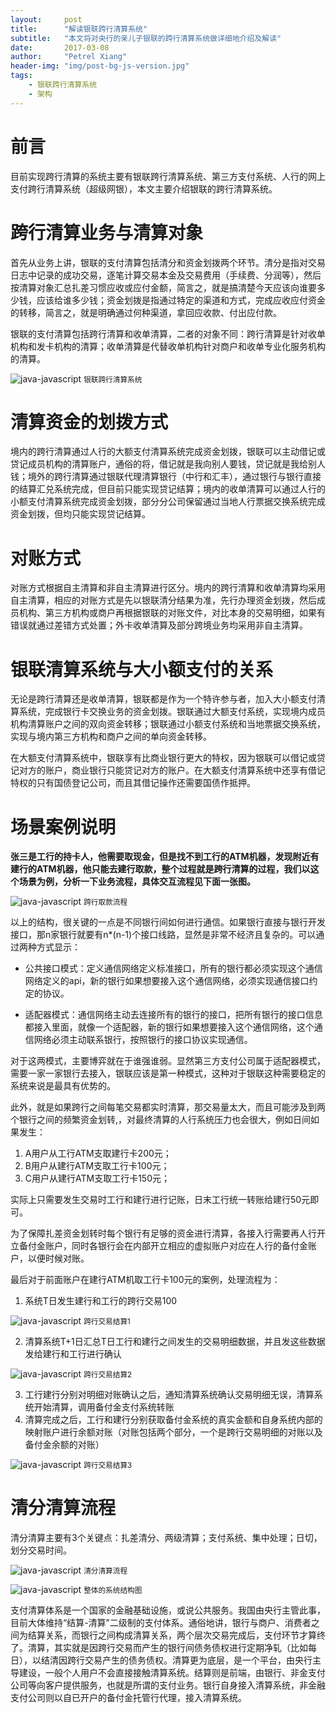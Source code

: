 ```yaml
---
layout:     post
title:      "解读银联跨行清算系统"
subtitle:   "本文将对央行的亲儿子银联的跨行清算系统做详细地介绍及解读"
date:       2017-03-08
author:     "Petrel Xiang"
header-img: "img/post-bg-js-version.jpg"
tags:
    - 银联跨行清算系统
    - 架构
---
```


# 前言

目前实现跨行清算的系统主要有银联跨行清算系统、第三方支付系统、人行的网上支付跨行清算系统（超级网银），本文主要介绍银联的跨行清算系统。

# 跨行清算业务与清算对象
首先从业务上讲，银联的支付清算包括清分和资金划拨两个环节。清分是指对交易日志中记录的成功交易，逐笔计算交易本金及交易费用（手续费、分润等），然后按清算对象汇总扎差习惯应收或应付金额，简言之，就是搞清楚今天应该向谁要多少钱，应该给谁多少钱；资金划拨是指通过特定的渠道和方式，完成应收应付资金的转移，简言之，就是明确通过何种渠道，拿回应收款、付出应付款。

银联的支付清算包括跨行清算和收单清算，二者的对象不同：跨行清算是针对收单机构和发卡机构的清算；收单清算是代替收单机构针对商户和收单专业化服务机构的清算。

![java-javascript](/img/in-post/post-Unionpay/1.jpg)
<small class="img-hint">银联跨行清算系统</small>

# 清算资金的划拨方式

境内的跨行清算通过人行的大额支付清算系统完成资金划拨，银联可以主动借记或贷记成员机构的清算账户，通俗的将，借记就是我向别人要钱，贷记就是我给别人钱；境外的跨行清算通过银联代理清算银行（中行和汇丰），通过银行与银行直接的结算汇兑系统完成，但目前只能实现贷记结算；境内的收单清算可以通过人行的小额支付清算系统完成资金划拨，部分分公司保留通过当地人行票据交换系统完成资金划拨，但均只能实现贷记结算。

# 对账方式

对账方式根据自主清算和非自主清算进行区分。境内的跨行清算和收单清算均采用自主清算，相应的对账方式是先以银联清分结果为准，先行办理资金划拨，然后成员机构、第三方机构或商户再根据银联的对账文件，对比本身的交易明细，如果有错误就通过差错方式处置；外卡收单清算及部分跨境业务均采用非自主清算。

# 银联清算系统与大小额支付的关系

无论是跨行清算还是收单清算，银联都是作为一个特许参与者，加入大小额支付清算系统，完成银行卡交换业务的资金划拨。银联通过大额支付系统，实现境内成员机构清算账户之间的双向资金转移；银联通过小额支付系统和当地票据交换系统，实现与境内第三方机构和商户之间的单向资金转移。

在大额支付清算系统中，银联享有比商业银行更大的特权，因为银联可以借记或贷记对方的账户，商业银行只能贷记对方的账户。在大额支付清算系统中还享有借记特权的只有国债登记公司，而且其借记操作还需要国债作抵押。

# 场景案例说明

**张三是工行的持卡人，他需要取现金，但是找不到工行的ATM机器，发现附近有建行的ATM机器，他只能去建行取款，整个过程就是跨行清算的过程，我们以这个场景为例，分析一下业务流程，具体交互流程见下面一张图。**

![java-javascript](/img/in-post/post-Unionpay/2.jpg)
<small class="img-hint">跨行取款流程</small>

以上的结构，很关键的一点是不同银行间如何进行通信。如果银行直接与银行开发接口，那n家银行就要有n*(n-1)个接口线路，显然是非常不经济且复杂的。可以通过两种方式显示： 

* 公共接口模式：定义通信网络定义标准接口，所有的银行都必须实现这个通信网络定义的api，新的银行如果想要接入这个通信网络，必须实现通信接口约定的协议。

* 适配器模式：通信网络主动去连接所有的银行的接口，把所有银行的接口信息都接入里面，就像一个适配器，新的银行如果想要接入这个通信网络，这个通信网络必须主动联系银行，按照银行的接口协议实现通信。

对于这两模式，主要博弈就在于谁强谁弱。显然第三方支付公司属于适配器模式，需要一家一家银行去接入，银联应该是第一种模式，这种对于银联这种需要稳定的系统来说是最具有优势的。

此外，就是如果跨行之间每笔交易都实时清算，那交易量太大，而且可能涉及到两个银行之间的频繁资金划转,，对最终清算的人行系统压力也会很大，例如日间如果发生：

1. A用户从工行ATM支取建行卡200元；
2. B用户从建行ATM支取工行卡100元；
3. C用户从建行ATM支取工行卡150元；

实际上只需要发生交易时工行和建行进行记账，日末工行统一转账给建行50元即可。

为了保障扎差资金划转时每个银行有足够的资金进行清算，各接入行需要再人行开立备付金账户，同时各银行会在内部开立相应的虚拟账户对应在人行的备付金账户，以便时候对账。

最后对于前面账户在建行ATM机取工行卡100元的案例，处理流程为：

1. 系统T日发生建行和工行的跨行交易100

![java-javascript](/img/in-post/post-Unionpay/3.jpg)
<small class="img-hint">跨行交易结算1</small>

2. 清算系统T+1日汇总T日工行和建行之间发生的交易明细数据，并且发这些数据发给建行和工行进行确认

![java-javascript](/img/in-post/post-Unionpay/4.jpg)
<small class="img-hint">跨行交易结算2</small>


3. 工行建行分别对明细对账确认之后，通知清算系统确认交易明细无误，清算系统开始清算，调用备付金支付系统转账
4. 清算完成之后，工行和建行分别获取备付金系统的真实金额和自身系统内部的映射账户进行余额对账（对账包括两个部分，一个是跨行交易明细的对账以及备付金余额的对账）

![java-javascript](/img/in-post/post-Unionpay/5.jpg)
<small class="img-hint">跨行交易结算3</small>

# 清分清算流程
清分清算主要有3个关键点：扎差清分、两级清算；支付系统、集中处理；日切，划分交易时间。

![java-javascript](/img/in-post/post-Unionpay/6.jpg)
<small class="img-hint">清分清算流程</small>

![java-javascript](/img/in-post/post-Unionpay/7.jpg)
<small class="img-hint">整体的系统结构图</small>

支付清算体系是一个国家的金融基础设施，或说公共服务。我国由央行主管此事，目前大体维持“结算-清算”二级制的支付体系。通俗地讲，银行与商户、消费者之间为结算关系，而银行之间构成清算关系，两个层次交易完成后，支付环节才算终了。清算，其实就是因跨行交易而产生的银行间债务债权进行定期净轧（比如每日），以结清因跨行交易产生的债务债权。清算更为底层，是一个平台，由央行主导建设，一般个人用户不会直接接触清算系统。结算则是前端，由银行、非金支付公司等向客户提供服务，也就是所谓的支付业务。银行自身接入清算系统，非金融支付公司则以自已开户的备付金托管行代理，接入清算系统。


  